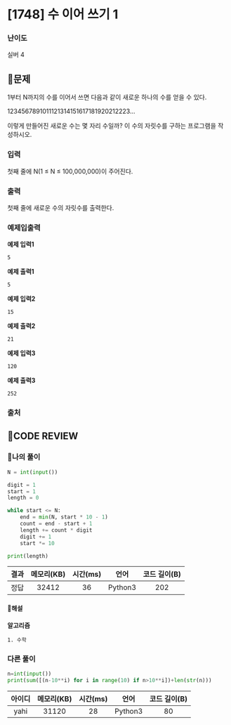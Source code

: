 # [1748] 수 이어 쓰기 1

### **난이도**
실버 4
## **📝문제**
1부터 N까지의 수를 이어서 쓰면 다음과 같이 새로운 하나의 수를 얻을 수 있다.

1234567891011121314151617181920212223...

이렇게 만들어진 새로운 수는 몇 자리 수일까? 이 수의 자릿수를 구하는 프로그램을 작성하시오.
### **입력**
첫째 줄에 N(1 ≤ N ≤ 100,000,000)이 주어진다.
### **출력**
첫째 줄에 새로운 수의 자릿수를 출력한다.
### **예제입출력**

**예제 입력1**

```
5
```

**예제 출력1**

```
5
```

**예제 입력2**

```
15
```

**예제 출력2**

```
21
```

**예제 입력3**

```
120
```

**예제 출력3**

```
252
```

### **출처**

## **🧐CODE REVIEW**

### **🧾나의 풀이**

```python
N = int(input())

digit = 1
start = 1
length = 0

while start <= N:
    end = min(N, start * 10 - 1)
    count = end - start + 1
    length += count * digit
    digit += 1
    start *= 10

print(length)
```

결과	| 메모리(KB) |	시간(ms) |	언어 |	코드 길이(B)
:----:|:-----:|:-----:|:-----:|:--------:
정답|32412|36|Python3|202
#### **📝해설**

**알고리즘**
```
1. 수학
```

### **다른 풀이**

```python
n=int(input())
print(sum([(n-10**i) for i in range(10) if n>10**i])+len(str(n)))
```

아이디 | 메모리(KB) |	시간(ms) |	언어 |	코드 길이(B) 
:-----:|:-----:|:-----:|:----:|:--------:
yahi|31120|28|Python3|80